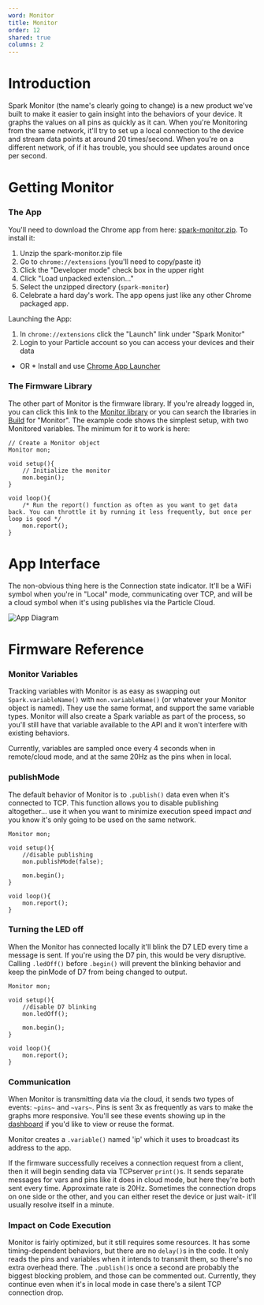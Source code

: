 ```yaml
---
word: Monitor
title: Monitor
order: 12
shared: true
columns: 2
---
```


Introduction
===

Spark Monitor (the name's clearly going to change) is a new product we've built to make it easier to gain insight into the behaviors of your device. It graphs the values on all pins as quickly as it can. When you're Monitoring from the same network, it'll try to set up a local connection to the device and stream data points at around 20 times/second. When you're on a different network, of if it has trouble, you should see updates around once per second.

Getting Monitor
===

### The App
You'll need to download the Chrome app from here: [spark-monitor.zip](https://s3.amazonaws.com/spark-website/spark-monitor.zip). To install it:

1. Unzip the spark-monitor.zip file
2. Go to `chrome://extensions` (you'll need to copy/paste it)
3. Click the "Developer mode" check box in the upper right
4. Click "Load unpacked extension..."
5. Select the unzipped directory (`spark-monitor`)
6. Celebrate a hard day's work. The app opens just like any other Chrome packaged app.

Launching the App:
1. In `chrome://extensions` click the "Launch" link under "Spark Monitor"
2. Login to your Particle account so you can access your devices and their data

* OR *
Install and use [Chrome App Launcher](https://support.google.com/chrome_webstore/answer/3060053?p=cws_app_launcher&rd=1&hl=en)

### The Firmware Library
The other part of Monitor is the firmware library. If you're already logged in, you can click this link to the [Monitor library](https://build.particle.io/libs/557649649022b2af38000d4e/tab/1_SimpleMonitor.cpp) or you can search the libraries in [Build](https://build.particle.io/) for "Monitor". The example code shows the simplest setup, with two Monitored variables. The minimum for it to work is here:

```
// Create a Monitor object
Monitor mon;

void setup(){
	// Initialize the monitor
	mon.begin();
}

void loop(){
	/* Run the report() function as often as you want to get data back. You can throttle it by running it less frequently, but once per loop is good */
	mon.report();
}
```
App Interface
===
The non-obvious thing here is the Connection state indicator. It'll be a WiFi symbol when you're in "Local" mode, communicating over TCP, and will be a cloud symbol when it's using publishes via the Particle Cloud.

![App Diagram](https://s3.amazonaws.com/spark-website/spark_monitor_diagram_720.png)

Firmware Reference
===
### Monitor Variables
Tracking variables with Monitor is as easy as swapping out `Spark.variableName()` with `mon.variableName()` (or whatever your Monitor object is named). They use the same format, and support the same variable types. Monitor will also create a Spark variable as part of the process, so you'll still have that variable available to the API and it won't interfere with existing behaviors.

Currently, variables are sampled once every 4 seconds when in remote/cloud mode, and at the same 20Hz as the pins when in local.

### publishMode
The default behavior of Monitor is to `.publish()` data even when it's connected to TCP. This function allows you to disable publishing altogether... use it when you want to minimize execution speed impact *and* you know it's only going to be used on the same network.
```
Monitor mon;

void setup(){
	//disable publishing
	mon.publishMode(false);
	
	mon.begin();
}

void loop(){
	mon.report();
}
```
### Turning the LED off
When the Monitor has connected locally it'll blink the D7 LED every time a message is sent. If you're using the D7 pin, this would be very disruptive. Calling `.ledOff()` before `.begin()` will prevent the blinking behavior and keep the pinMode of D7 from being changed to output.

```
Monitor mon;

void setup(){
	//disable D7 blinking
	mon.ledOff();
	
	mon.begin();
}

void loop(){
	mon.report();
}
```
### Communication
When Monitor is transmitting data via the cloud, it sends two types of events: `~pins~` and `~vars~`. Pins is sent 3x as frequently as vars to make the graphs more responsive. You'll see these events showing up in the [dashboard](https://dashboard.particle.io) if you'd like to view or reuse the format.

Monitor creates a `.variable()` named 'ip' which it uses to broadcast its address to the app.

If the firmware successfully receives a connection request from a client, then it will begin sending data via TCPserver `print()`s. It sends separate messages for vars and pins like it does in cloud mode, but here they're both sent every time. Approximate rate is 20Hz. Sometimes the connection drops on one side or the other, and you can either reset the device or just wait- it'll usually resolve itself in a minute.

### Impact on Code Execution
Monitor is fairly optimized, but it still requires some resources. It has some timing-dependent behaviors, but there are no `delay()`s in the code. It only reads the pins and variables when it intends to transmit them, so there's no extra overhead there. The `.publish()`s once a second are probably the biggest blocking problem, and those can be commented out. Currently, they continue even when it's in local mode in case there's a silent TCP connection drop.


